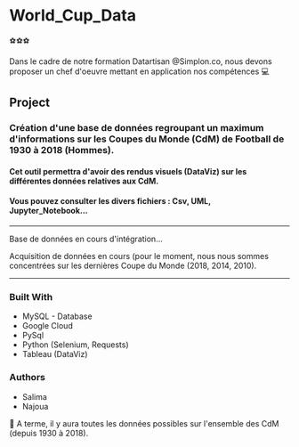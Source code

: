 # World_Cup_Data

:soccer::soccer::soccer:

Dans le cadre de notre formation Datartisan @Simplon.co, nous devons proposer un chef d'oeuvre mettant en application nos compétences  :computer:

## Project 
### Création d'une base de données regroupant un maximum d'informations sur les Coupes du Monde (CdM) de Football de 1930 à 2018 (Hommes). 
#### Cet outil permettra d'avoir des rendus visuels (DataViz) sur les différentes données relatives aux CdM.

#### Vous pouvez consulter les divers fichiers : Csv, UML, Jupyter_Notebook...

*****************

Base de données en cours d'intégration...

Acquisition de données en cours (pour le moment, nous nous sommes concentrées sur les dernières Coupe du Monde (2018, 2014, 2010).

*****************

### Built With
- MySQL - Database
- Google Cloud 
- PySql
- Python (Selenium, Requests)
- Tableau (DataViz)


### Authors
- Salima
- Najoua


:calendar:
A terme, il y aura toutes les données possibles sur l'ensemble des CdM (depuis 1930 à 2018).
